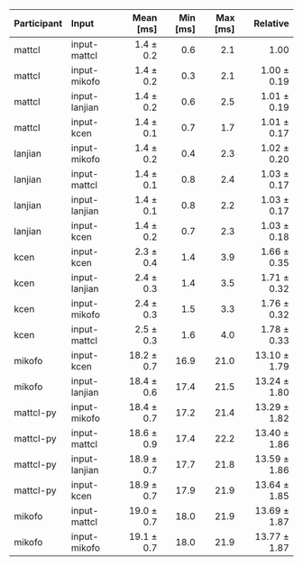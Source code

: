 | Participant | Input | Mean [ms] | Min [ms] | Max [ms] | Relative |
|:---|:---|---:|---:|---:|---:|
| mattcl | input-mattcl | 1.4 ± 0.2 | 0.6 | 2.1 | 1.00 |
| mattcl | input-mikofo | 1.4 ± 0.2 | 0.3 | 2.1 | 1.00 ± 0.19 |
| mattcl | input-lanjian | 1.4 ± 0.2 | 0.6 | 2.5 | 1.01 ± 0.19 |
| mattcl | input-kcen | 1.4 ± 0.1 | 0.7 | 1.7 | 1.01 ± 0.17 |
| lanjian | input-mikofo | 1.4 ± 0.2 | 0.4 | 2.3 | 1.02 ± 0.20 |
| lanjian | input-mattcl | 1.4 ± 0.1 | 0.8 | 2.4 | 1.03 ± 0.17 |
| lanjian | input-lanjian | 1.4 ± 0.1 | 0.8 | 2.2 | 1.03 ± 0.17 |
| lanjian | input-kcen | 1.4 ± 0.2 | 0.7 | 2.3 | 1.03 ± 0.18 |
| kcen | input-kcen | 2.3 ± 0.4 | 1.4 | 3.9 | 1.66 ± 0.35 |
| kcen | input-lanjian | 2.4 ± 0.3 | 1.4 | 3.5 | 1.71 ± 0.32 |
| kcen | input-mikofo | 2.4 ± 0.3 | 1.5 | 3.3 | 1.76 ± 0.32 |
| kcen | input-mattcl | 2.5 ± 0.3 | 1.6 | 4.0 | 1.78 ± 0.33 |
| mikofo | input-kcen | 18.2 ± 0.7 | 16.9 | 21.0 | 13.10 ± 1.79 |
| mikofo | input-lanjian | 18.4 ± 0.6 | 17.4 | 21.5 | 13.24 ± 1.80 |
| mattcl-py | input-mikofo | 18.4 ± 0.7 | 17.2 | 21.4 | 13.29 ± 1.82 |
| mattcl-py | input-mattcl | 18.6 ± 0.9 | 17.4 | 22.2 | 13.40 ± 1.86 |
| mattcl-py | input-lanjian | 18.9 ± 0.7 | 17.7 | 21.8 | 13.59 ± 1.86 |
| mattcl-py | input-kcen | 18.9 ± 0.7 | 17.9 | 21.9 | 13.64 ± 1.85 |
| mikofo | input-mattcl | 19.0 ± 0.7 | 18.0 | 21.9 | 13.69 ± 1.87 |
| mikofo | input-mikofo | 19.1 ± 0.7 | 18.0 | 21.9 | 13.77 ± 1.87 |
